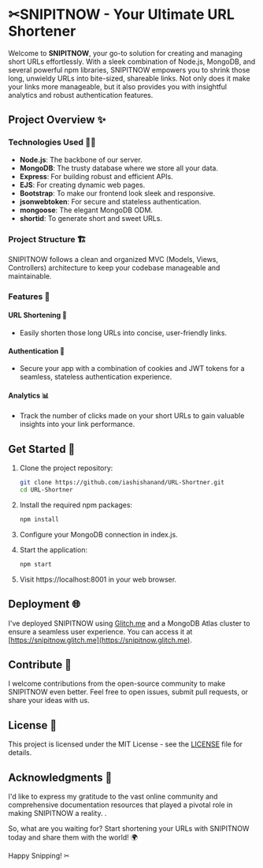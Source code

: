 # ✂SNIPITNOW - Your Ultimate URL Shortener

Welcome to **SNIPITNOW**, your go-to solution for creating and managing short URLs effortlessly. With a sleek combination of Node.js, MongoDB, and several powerful npm libraries, SNIPITNOW empowers you to shrink those long, unwieldy URLs into bite-sized, shareable links. Not only does it make your links more manageable, but it also provides you with insightful analytics and robust authentication features.

## Project Overview ✨

### Technologies Used 👨‍💻
- **Node.js**: The backbone of our server.
- **MongoDB**: The trusty database where we store all your data.
- **Express**: For building robust and efficient APIs.
- **EJS**: For creating dynamic web pages.
- **Bootstrap**: To make our frontend look sleek and responsive.
- **jsonwebtoken**: For secure and stateless authentication.
- **mongoose**: The elegant MongoDB ODM.
- **shortid**: To generate short and sweet URLs.

### Project Structure  🏗️
SNIPITNOW follows a clean and organized MVC (Models, Views, Controllers) architecture to keep your codebase manageable and maintainable.

### Features 🌟

#### URL Shortening 🔗
- Easily shorten those long URLs into concise, user-friendly links.

#### Authentication 🔐
- Secure your app with a combination of cookies and JWT tokens for a seamless, stateless authentication experience.

#### Analytics 📊
- Track the number of clicks made on your short URLs to gain valuable insights into your link performance.

## Get Started 🚀

1. Clone the project repository:

   ```bash
   git clone https://github.com/iashishanand/URL-Shortner.git
   cd URL-Shortner
2. Install the required npm packages:
    ```bash
    npm install
3. Configure your MongoDB connection in index.js.
4. Start the application:
    ```bash
    npm start
5. Visit https://localhost:8001 in your web browser.
   
## Deployment 🌐

I've deployed SNIPITNOW using [Glitch.me](https://glitch.com) and a MongoDB Atlas cluster to ensure a seamless user experience. You can access it at [https://snipitnow.glitch.me](https://snipitnow.glitch.me).

## Contribute 🤝

I welcome contributions from the open-source community to make SNIPITNOW even better. Feel free to open issues, submit pull requests, or share your ideas with us.

## License 📜

This project is licensed under the MIT License - see the [LICENSE](LICENSE) file for details.

## Acknowledgments 🙏
I'd like to express my gratitude to the vast online community and comprehensive documentation resources that played a pivotal role in making SNIPITNOW a reality. .

So, what are you waiting for? Start shortening your URLs with SNIPITNOW today and share them with the world! 🌍

Happy Snipping! ✂
